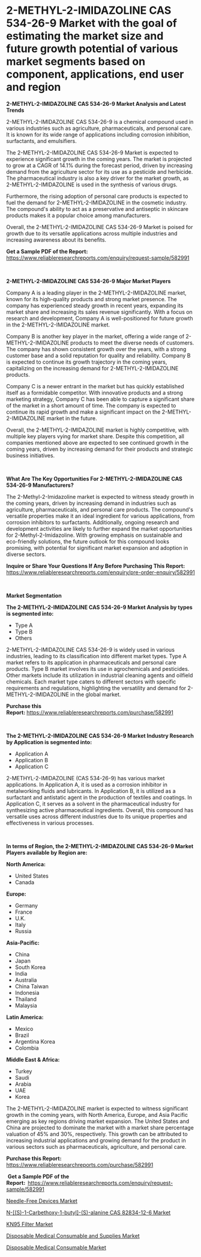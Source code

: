 <p><h1>2-METHYL-2-IMIDAZOLINE CAS 534-26-9 Market with the goal of estimating the market size and future growth potential of various market segments based on component, applications, end user and region</h1></p><p><strong>2-METHYL-2-IMIDAZOLINE CAS 534-26-9 Market Analysis and Latest Trends</strong></p>
<p><p>2-METHYL-2-IMIDAZOLINE CAS 534-26-9 is a chemical compound used in various industries such as agriculture, pharmaceuticals, and personal care. It is known for its wide range of applications including corrosion inhibition, surfactants, and emulsifiers.</p><p>The 2-METHYL-2-IMIDAZOLINE CAS 534-26-9 Market is expected to experience significant growth in the coming years. The market is projected to grow at a CAGR of 14.1% during the forecast period, driven by increasing demand from the agriculture sector for its use as a pesticide and herbicide. The pharmaceutical industry is also a key driver for the market growth, as 2-METHYL-2-IMIDAZOLINE is used in the synthesis of various drugs.</p><p>Furthermore, the rising adoption of personal care products is expected to fuel the demand for 2-METHYL-2-IMIDAZOLINE in the cosmetic industry. The compound's ability to act as a preservative and antiseptic in skincare products makes it a popular choice among manufacturers.</p><p>Overall, the 2-METHYL-2-IMIDAZOLINE CAS 534-26-9 Market is poised for growth due to its versatile applications across multiple industries and increasing awareness about its benefits.</p></p>
<p><strong>Get a Sample PDF of the Report:&nbsp;</strong> <a href="https://www.reliableresearchreports.com/enquiry/request-sample/582991">https://www.reliableresearchreports.com/enquiry/request-sample/582991</a></p>
<p>&nbsp;</p>
<p><strong>2-METHYL-2-IMIDAZOLINE CAS 534-26-9 Major Market Players</strong></p>
<p><p>Company A is a leading player in the 2-METHYL-2-IMIDAZOLINE market, known for its high-quality products and strong market presence. The company has experienced steady growth in recent years, expanding its market share and increasing its sales revenue significantly. With a focus on research and development, Company A is well-positioned for future growth in the 2-METHYL-2-IMIDAZOLINE market.</p><p>Company B is another key player in the market, offering a wide range of 2-METHYL-2-IMIDAZOLINE products to meet the diverse needs of customers. The company has shown consistent growth over the years, with a strong customer base and a solid reputation for quality and reliability. Company B is expected to continue its growth trajectory in the coming years, capitalizing on the increasing demand for 2-METHYL-2-IMIDAZOLINE products.</p><p>Company C is a newer entrant in the market but has quickly established itself as a formidable competitor. With innovative products and a strong marketing strategy, Company C has been able to capture a significant share of the market in a short amount of time. The company is expected to continue its rapid growth and make a significant impact on the 2-METHYL-2-IMIDAZOLINE market in the future.</p><p>Overall, the 2-METHYL-2-IMIDAZOLINE market is highly competitive, with multiple key players vying for market share. Despite this competition, all companies mentioned above are expected to see continued growth in the coming years, driven by increasing demand for their products and strategic business initiatives.</p></p>
<p>&nbsp;</p>
<p><strong>What Are The Key Opportunities For 2-METHYL-2-IMIDAZOLINE CAS 534-26-9 Manufacturers?</strong></p>
<p><p>The 2-Methyl-2-Imidazoline market is expected to witness steady growth in the coming years, driven by increasing demand in industries such as agriculture, pharmaceuticals, and personal care products. The compound's versatile properties make it an ideal ingredient for various applications, from corrosion inhibitors to surfactants. Additionally, ongoing research and development activities are likely to further expand the market opportunities for 2-Methyl-2-Imidazoline. With growing emphasis on sustainable and eco-friendly solutions, the future outlook for this compound looks promising, with potential for significant market expansion and adoption in diverse sectors.</p></p>
<p><strong>Inquire or Share Your Questions If Any Before Purchasing This Report:</strong> <a href="https://www.reliableresearchreports.com/enquiry/pre-order-enquiry/582991">https://www.reliableresearchreports.com/enquiry/pre-order-enquiry/582991</a></p>
<p>&nbsp;</p>
<p><strong>Market Segmentation</strong></p>
<p><strong>The 2-METHYL-2-IMIDAZOLINE CAS 534-26-9 Market Analysis by types is segmented into:</strong></p>
<p><ul><li>Type A</li><li>Type B</li><li>Others</li></ul></p>
<p><p>2-METHYL-2-IMIDAZOLINE CAS 534-26-9 is widely used in various industries, leading to its classification into different market types. Type A market refers to its application in pharmaceuticals and personal care products. Type B market involves its use in agrochemicals and pesticides. Other markets include its utilization in industrial cleaning agents and oilfield chemicals. Each market type caters to different sectors with specific requirements and regulations, highlighting the versatility and demand for 2-METHYL-2-IMIDAZOLINE in the global market.</p></p>
<p><strong>Purchase this Report:&nbsp;</strong><a href="https://www.reliableresearchreports.com/purchase/582991">https://www.reliableresearchreports.com/purchase/582991</a></p>
<p>&nbsp;</p>
<p><strong>The 2-METHYL-2-IMIDAZOLINE CAS 534-26-9 Market Industry Research by Application is segmented into:</strong></p>
<p><ul><li>Application A</li><li>Application B</li><li>Application C</li></ul></p>
<p><p>2-METHYL-2-IMIDAZOLINE (CAS 534-26-9) has various market applications. In Application A, it is used as a corrosion inhibitor in metalworking fluids and lubricants. In Application B, it is utilized as a surfactant and antistatic agent in the production of textiles and coatings. In Application C, it serves as a solvent in the pharmaceutical industry for synthesizing active pharmaceutical ingredients. Overall, this compound has versatile uses across different industries due to its unique properties and effectiveness in various processes.</p></p>
<p>&nbsp;</p>
<p><strong>In terms of Region, the 2-METHYL-2-IMIDAZOLINE CAS 534-26-9 Market Players available by Region are:</strong></p>
<p>
    <p> <strong> North America: </strong>
        <ul>
            <li>United States</li>
            <li>Canada</li>
        </ul>
        </p> 
    <p> <strong> Europe: </strong>
        <ul>
            <li>Germany</li>
            <li>France</li>
            <li>U.K.</li>
            <li>Italy</li>
            <li>Russia</li>
        </ul>
        </p> 
    <p> <strong> Asia-Pacific: </strong>
        <ul>
            <li>China</li>
            <li>Japan</li>
            <li>South Korea</li>
            <li>India</li>
            <li>Australia</li>
            <li>China Taiwan</li>
            <li>Indonesia</li>
            <li>Thailand</li>
            <li>Malaysia</li>
        </ul>
        </p> 
    <p> <strong> Latin America: </strong>
        <ul>
            <li>Mexico</li>
            <li>Brazil</li>
            <li>Argentina Korea</li>
            <li>Colombia</li>
        </ul>
        </p> 
    <p> <strong> Middle East & Africa: </strong>
        <ul>
            <li>Turkey</li>
            <li>Saudi</li>
            <li>Arabia</li>
            <li>UAE</li>
            <li>Korea</li>
        </ul>
    </p>
    </p>
<p><p>The 2-METHYL-2-IMIDAZOLINE market is expected to witness significant growth in the coming years, with North America, Europe, and Asia Pacific emerging as key regions driving market expansion. The United States and China are projected to dominate the market with a market share percentage valuation of 45% and 30%, respectively. This growth can be attributed to increasing industrial applications and growing demand for the product in various sectors such as pharmaceuticals, agriculture, and personal care.</p></p>
<p><strong>Purchase this Report: </strong><a href="https://www.reliableresearchreports.com/purchase/582991">https://www.reliableresearchreports.com/purchase/582991</a></p>
<p>&nbsp;<strong>Get a Sample PDF of the Report:&nbsp;&nbsp;</strong><a href="https://www.reliableresearchreports.com/enquiry/request-sample/582991">https://www.reliableresearchreports.com/enquiry/request-sample/582991</a></p>
<p><strong></strong></p>
<p><p><a href="https://medium.com/@meggieconn/needle-free-devices-market-report-reveals-the-latest-trends-and-growth-opportunities-of-this-market-a118a7dbd123">Needle-Free Devices Market</a></p><p><a href="https://github.com/edytherolanlouisejk1miz0wig/Market-Research-Report-List-1/blob/main/n-s-1-carbethoxy-1-butyl-s-alanine-cas-82834-12-6-market.md">N-[(S)-1-Carbethoxy-1-butyl]-(S)-alanine CAS 82834-12-6 Market</a></p><p><a href="https://github.com/peachesmcdowel1/Market-Research-Report-List-1/blob/main/kn95-filter-market.md">KN95 Filter Market</a></p><p><a href="https://medium.com/@zoerees777/disposable-medical-consumable-and-supplies-market-comprehensive-assessment-by-type-application-247f274089bb">Disposable Medical Consumable and Supplies Market</a></p><p><a href="https://medium.com/@zoerees777/disposable-medical-consumable-market-size-market-outlook-and-market-forecast-2024-to-2031-264741c67b8a">Disposable Medical Consumable Market</a></p></p>